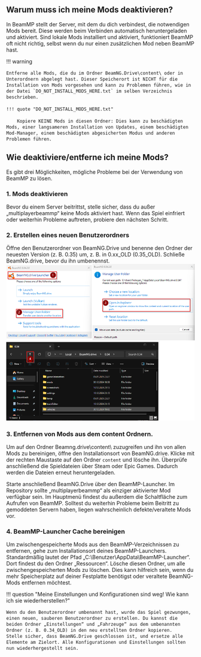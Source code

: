 ## Warum muss ich meine Mods deaktivieren?

In BeamMP stellt der Server, mit dem du dich verbindest, die notwendigen Mods bereit. Diese werden beim Verbinden automatisch heruntergeladen und aktiviert. Sind lokale Mods installiert und aktiviert, funktioniert BeamMP oft nicht richtig, selbst wenn du nur einen zusätzlichen Mod neben BeamMP hast.

!!! warning

    Entferne alle Mods, die du im Ordner BeamNG.Drive\content\ oder in Unterordnern abgelegt hast. Dieser Speicherort ist NICHT für die Installation von Mods vorgesehen und kann zu Problemen führen, wie in der Datei `DO_NOT_INSTALL_MODS_HERE.txt` im selben Verzeichnis beschrieben.

    !!! quote "DO_NOT_INSTALL_MODS_HERE.txt"

        Kopiere KEINE Mods in diesen Ordner: Dies kann zu beschädigten Mods, einer langsameren Installation von Updates, einem beschädigten Mod-Manager, einem beschädigten abgesicherten Modus und anderen Problemen führen.

## Wie deaktiviere/entferne ich meine Mods?

Es gibt drei Möglichkeiten, mögliche Probleme bei der Verwendung von BeamMP zu lösen.

### 1. Mods deaktivieren

Bevor du einem Server beitrittst, stelle sicher, dass du außer „multiplayerbeammp“ keine Mods aktiviert hast. Wenn das Spiel einfriert oder weiterhin Probleme auftreten, probiere den nächsten Schritt.

### 2. Erstellen eines neuen Benutzerordners

Öffne den Benutzerordner von BeamNG.Drive und benenne den Ordner der neuesten Version (z. B. 0.35) um, z. B. in 0.xx_OLD (0.35_OLD). Schließe BeamNG.drive, bevor du ihn umbenennst.<br>![Bild](../../assets/content/new-userfolder.png)

### 3. Entfernen von Mods aus dem content Ordnern.

Um auf den Ordner Beamng.drive\content\ zuzugreifen und ihn von allen Mods zu bereinigen, öffne den Installationsort von BeamNG.drive. Klicke mit der rechten Maustaste auf den Ordner `content` und lösche ihn. Überprüfe anschließend die Spieldateien über Steam oder Epic Games. Dadurch werden die Dateien erneut heruntergeladen.

Starte anschließend BeamNG.Drive über den BeamMP-Launcher. Im Repository sollte „multiplayerbeammp“ als einziger aktivierter Mod verfügbar sein. Im Hauptmenü findest du außerdem die Schaltfläche zum Aufrufen von BeamMP. Solltest du weiterhin Probleme beim Beitritt zu gemoddeten Servern haben, liegen wahrscheinlich defekte/veraltete Mods vor.

### 4. BeamMP-Launcher Cache bereinigen

Um zwischengespeicherte Mods aus den BeamMP-Verzeichnissen zu entfernen, gehe zum Installationsort deines BeamMP-Launchers. Standardmäßig lautet der Pfad „C:\Benutzer\AppData\BeamMP-Launcher“. Dort findest du den Ordner „Ressourcen“. Lösche diesen Ordner, um alle zwischengespeicherten Mods zu löschen. Dies kann hilfreich sein, wenn du mehr Speicherplatz auf deiner Festplatte benötigst oder veraltete BeamNG-Mods entfernen möchtest.

!!! question "Meine Einstellungen und Konfigurationen sind weg! Wie kann ich sie wiederherstellen?"

    Wenn du den Benutzerordner umbenannt hast, wurde das Spiel gezwungen, einen neuen, sauberen Benutzerordner zu erstellen. Du kannst die beiden Ordner „Einstellungen“ und „Fahrzeuge“ aus dem umbenannten Ordner (z. B. 0.34_OLD) in den neu erstellten Ordner kopieren.
    Stelle sicher, dass BeamNG.Drive geschlossen ist, und ersetze alle Elemente am Zielort. Alle Konfigurationen und Einstellungen sollten nun wiederhergestellt sein.
